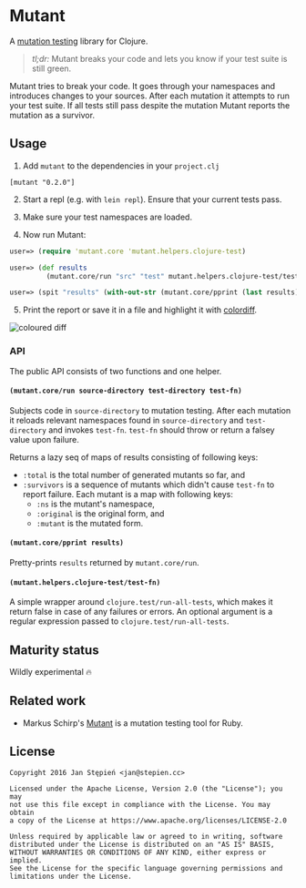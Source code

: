 # Mutant

A [mutation testing][wiki] library for Clojure.

> *tl;dr:* Mutant breaks your code and lets you know if your test suite is
> still green.

Mutant tries to break your code. It goes through your namespaces and
introduces changes to your sources. After each mutation it attempts to run
your test suite. If all tests still pass despite the mutation Mutant reports
the mutation as a survivor.

[wiki]: https://en.wikipedia.org/wiki/Mutation_testing

## Usage

1. Add `mutant` to the dependencies in your `project.clj`

``` [mutant "0.2.0"] ```

2. Start a repl (e.g. with `lein repl`). Ensure that your current tests pass.

3. Make sure your test namespaces are loaded.

4. Now run Mutant:

```clojure
user=> (require 'mutant.core 'mutant.helpers.clojure-test)

user=> (def results
         (mutant.core/run "src" "test" mutant.helpers.clojure-test/test-fn))

user=> (spit "results" (with-out-str (mutant.core/pprint (last results))))
```

5. Print the report or save it in a file and highlight it with [colordiff][cd].

![coloured diff](https://stepien.cc/~jan/mutant/pretty.png)

[cd]: http://www.colordiff.org/

### API

The public API consists of two functions and one helper.

#### `(mutant.core/run source-directory test-directory test-fn)`

Subjects code in `source-directory` to mutation testing. After each
mutation it reloads relevant namespaces found in `source-directory`
and `test-directory` and invokes `test-fn`. `test-fn` should throw
or return a falsey value upon failure.

Returns a lazy seq of maps of results consisting of following keys:

  - `:total` is the total number of generated mutants so far, and
  - `:survivors` is a sequence of mutants which didn't cause `test-fn`
    to report failure. Each mutant is a map with following keys:
    - `:ns` is the mutant's namespace,
    - `:original` is the original form, and
    - `:mutant` is the mutated form.

#### `(mutant.core/pprint results)`

Pretty-prints `results` returned by `mutant.core/run`.

#### `(mutant.helpers.clojure-test/test-fn)`

A simple wrapper around `clojure.test/run-all-tests`, which makes it return
false in case of any failures or errors. An optional argument is a regular
expression passed to `clojure.test/run-all-tests`.

## Maturity status

Wildly experimental 🔥

## Related work

  - Markus Schirp's [Mutant](https://github.com/mbj/mutant/) is a mutation
    testing tool for Ruby.

## License

    Copyright 2016 Jan Stępień <jan@stepien.cc>

    Licensed under the Apache License, Version 2.0 (the "License"); you may
    not use this file except in compliance with the License. You may obtain
    a copy of the License at https://www.apache.org/licenses/LICENSE-2.0

    Unless required by applicable law or agreed to in writing, software
    distributed under the License is distributed on an "AS IS" BASIS,
    WITHOUT WARRANTIES OR CONDITIONS OF ANY KIND, either express or implied.
    See the License for the specific language governing permissions and
    limitations under the License.
